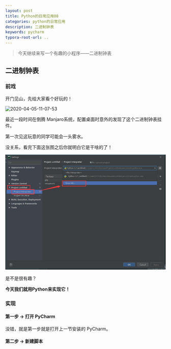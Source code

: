 ```yaml
---
layout: post 
title: Python的日常应用08
categories: python的日常应用
description: 二进制钟表
keywords: pycharm
typora-root-url: ..
---
```


> 今天继续来写一个有趣的小程序——二进制钟表

## 二进制钟表

### 前戏

开门见山，先给大家看个好玩的！

![2020-04-05-11-07-53](/images/posts/python_daily/07/01.gif)

最近一段时间在倒腾 Manjaro系统，配置桌面时意外的发现了这个二进制钟表挂件。

第一次见这玩意的同学可能会一头雾水。

没关系，看完下面这张图之后你就明白它是干啥的了！

![img](/images/posts/python_daily/07/02)

是不是很有趣？

**今天我们就用Python来实现它！**

### 实现

#### 第一步 -> 打开 PyCharm

没错，就是第一步就是打开上一节安装的 PyCharm。

#### 第二步 -> 新建脚本



